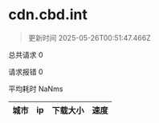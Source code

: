 
  # cdn.cbd.int

  > 更新时间 2025-05-26T00:51:47.466Z
  
  总共请求 0

  请求报错 0

  平均耗时 NaNms

|城市|ip|下载大小|速度|
|-----|----------|---|---|

  